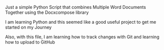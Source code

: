 Just a simple Python Script that combines Multiple Word Documents Together using the Docxcompose library

I am learning Python and this seemed like a good useful project to get me started on my Journey

Also, with this file, I am learning how to track changes with Git and learning how to upload to GitHub
